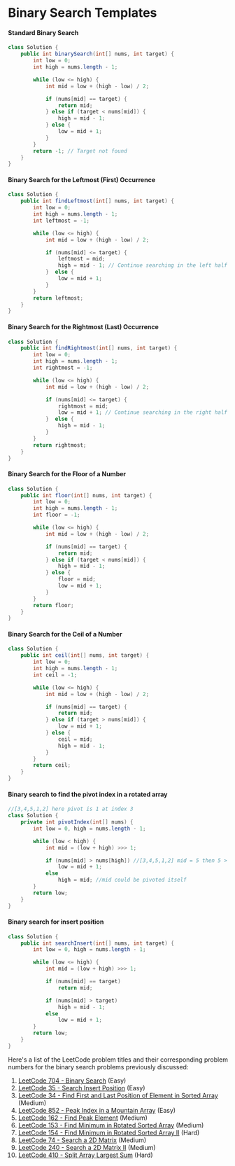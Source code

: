 # Binary Search Templates

#### Standard Binary Search

```java
class Solution {
    public int binarySearch(int[] nums, int target) {
        int low = 0;
        int high = nums.length - 1;

        while (low <= high) {
            int mid = low + (high - low) / 2;

            if (nums[mid] == target) {
                return mid;
            } else if (target < nums[mid]) {
                high = mid - 1;
            } else {
                low = mid + 1;
            }
        }
        return -1; // Target not found
    }
}
```
#### Binary Search for the Leftmost (First) Occurrence
```java
class Solution {
    public int findLeftmost(int[] nums, int target) {
        int low = 0;
        int high = nums.length - 1;
        int leftmost = -1;

        while (low <= high) {
            int mid = low + (high - low) / 2;

            if (nums[mid] <= target) {
                leftmost = mid;
                high = mid - 1; // Continue searching in the left half
            }  else {
                low = mid + 1;
            }
        }
        return leftmost;
    }
}
```
#### Binary Search for the Rightmost (Last) Occurrence
```java
class Solution {
    public int findRightmost(int[] nums, int target) {
        int low = 0;
        int high = nums.length - 1;
        int rightmost = -1;

        while (low <= high) {
            int mid = low + (high - low) / 2;

            if (nums[mid] <= target) {
                rightmost = mid;
                low = mid + 1; // Continue searching in the right half
            }  else {
                high = mid - 1;
            }
        }
        return rightmost;
    }
}
```
#### Binary Search for the Floor of a Number
```java
class Solution {
    public int floor(int[] nums, int target) {
        int low = 0;
        int high = nums.length - 1;
        int floor = -1;

        while (low <= high) {
            int mid = low + (high - low) / 2;

            if (nums[mid] == target) {
                return mid;
            } else if (target < nums[mid]) {
                high = mid - 1;
            } else {
                floor = mid;
                low = mid + 1;
            }
        }
        return floor;
    }
}
```

#### Binary Search for the Ceil of a Number
```java
class Solution {
    public int ceil(int[] nums, int target) {
        int low = 0;
        int high = nums.length - 1;
        int ceil = -1;

        while (low <= high) {
            int mid = low + (high - low) / 2;

            if (nums[mid] == target) {
                return mid;
            } else if (target > nums[mid]) {
                low = mid + 1;
            } else {
                ceil = mid;
                high = mid - 1;
            }
        }
        return ceil;
    }
}
```

#### Binary search to find the pivot index in a rotated array

```java
//[3,4,5,1,2] here pivot is 1 at index 3
class Solution {
    private int pivotIndex(int[] nums) {
        int low = 0, high = nums.length - 1;

        while (low < high) {
            int mid = (low + high) >>> 1;

            if (nums[mid] > nums[high]) //[3,4,5,1,2] mid = 5 then 5 > 2, pivot lies in right side
                low = mid + 1;
            else
                high = mid; //mid could be pivoted itself
        }
        return low;
    }
}
```

#### Binary search for insert position 

```java
class Solution {
    public int searchInsert(int[] nums, int target) {
        int low = 0, high = nums.length - 1;

        while (low <= high) {
            int mid = (low + high) >>> 1;

            if (nums[mid] == target)
                return mid;

            if (nums[mid] > target)
                high = mid - 1;
            else
                low = mid + 1;
        }
        return low;
    }
}
```


Here's a list of the LeetCode problem titles and their corresponding problem numbers for the binary search problems previously discussed:

1. [LeetCode 704 - Binary Search](https://leetcode.com/problems/binary-search/) (Easy)
2. [LeetCode 35 - Search Insert Position](https://leetcode.com/problems/search-insert-position/) (Easy)
3. [LeetCode 34 - Find First and Last Position of Element in Sorted Array](https://leetcode.com/problems/find-first-and-last-position-of-element-in-sorted-array/) (Medium)
4. [LeetCode 852 - Peak Index in a Mountain Array](https://leetcode.com/problems/peak-index-in-a-mountain-array/) (Easy)
5. [LeetCode 162 - Find Peak Element](https://leetcode.com/problems/find-peak-element/) (Medium)
6. [LeetCode 153 - Find Minimum in Rotated Sorted Array](https://leetcode.com/problems/find-minimum-in-rotated-sorted-array/) (Medium)
7. [LeetCode 154 - Find Minimum in Rotated Sorted Array II](https://leetcode.com/problems/find-minimum-in-rotated-sorted-array-ii/) (Hard)
8. [LeetCode 74 - Search a 2D Matrix](https://leetcode.com/problems/search-a-2d-matrix/) (Medium)
9. [LeetCode 240 - Search a 2D Matrix II](https://leetcode.com/problems/search-a-2d-matrix-ii/) (Medium)
10. [LeetCode 410 - Split Array Largest Sum](https://leetcode.com/problems/split-array-largest-sum/) (Hard)